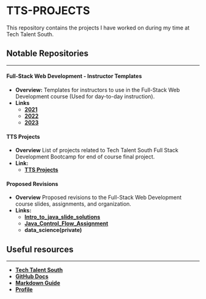 # TTS-PROJECTS

This repository contains the projects I have worked on during my time at Tech Talent South.

## Notable Repositories

-----------------------

#### Full-Stack Web Development - Instructor Templates

- **Overview:**
Templates for instructors to use in the Full-Stack Web Development course (Used for day-to-day instruction).
- **Links**
  - [**2021**](https://github.com/TTS-Projects/Full_Stack_Web_Development-2021_Instructor_Template.git)
  - [**2022**](https://github.com/TTS-Projects/Full_Stack_Web_Development-2022_Instructor_Template.git)
  - [**2023**](https://github.com/TTS-Projects/Full_Stack_Web_Development-2023_Instructor_Template.git)

#### TTS Projects

- **Overview**
List of projects related to Tech Talent South Full Stack Development Bootcamp for end of course final project.
- **Link:**
  - [**TTS Projects**](https://github.com/TTS-Projects/TTSProjects.git)
  
#### Proposed Revisions

- **Overview**
Proposed revisions to the Full-Stack Web Development course slides, assignments, and organization.
- **Links:**
  - [**Intro_to_java_slide_solutions**](https://github.com/TTS-Projects/Intro_to_java_slide_solutions)
  - [**Java_Control_Flow_Assignment**](https://github.com/TTS-Projects/java_control_flow_assignment.git)
  - **data_science(private)**

## Useful resources

-----------------------

- [**Tech Talent South**](https://www.techtalentsouth.com/)
- [**GitHub Docs**](https://docs.github.com/github/writing-on-github/getting-started-with-writing-and-formatting-on-github/basic-writing-and-formatting-syntax)
- [**Markdown Guide**](https://www.markdownguide.org/)
- [**Profile**](https://github.com/garzarobm)
